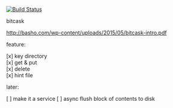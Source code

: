 [![Build Status](https://travis-ci.org/Nov11/bc.svg?branch=master)](https://travis-ci.org/Nov11/bc)

bitcask

http://basho.com/wp-content/uploads/2015/05/bitcask-intro.pdf

feature:

[x] key directory   
[x] get & put  
[x] delete  
[x] hint file  

later:

[ ] make it a service
[ ] async flush block of contents to disk
